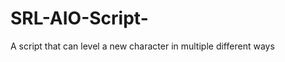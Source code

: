 SRL-AIO-Script-
===============

A script that can level a new character in multiple different ways
